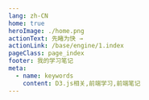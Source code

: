 ```yaml
---
lang: zh-CN
home: true
heroImage: ./home.png
actionText: 先睹为快 →
actionLink: /base/engine/1.index
pageClass: page_index
footer: 我的学习笔记
meta:
  - name: keywords
    content: D3.js相关,前端学习,前端笔记
---
```


<template>
  <div class="cont">
    <div id="large-header" class="large-header"></div>
    <div class="features">
      <div class="feature">
        <h2><a href="/web-d3/base/engine/1.index.html">基础知识</a></h2> 
        <p>掌握d3的基本用法，配合vue实现简单的案例</p>
      </div>
      <div class="feature">
        <h2><a href="/web-d3/base/project/1.index.html">高级知识</a></h2> 
        <p>掌握d3中常见的属性方法，封装相关场景的实现，构建复杂的场景案例</p>
      </div>
      <!-- <div class="feature">
        <h2><a href="/web-d3/base/vue2.x/1.index.html">组件封装</a></h2> 
        <p>掌握Vue2.x全家桶和Vue3.x全家桶中重点知识，对相关官方文档进行一些知识的补充，全面提升Vue的基础知识能力</p>
      </div>
      <div class="feature">
        <h2><a href="/web-d3/senior/component/1.index.html">综合案例</a></h2> 
        <p>了解组件设计思路，组件编写工作流搭建，从0编写复杂组件之异步级联组件 单元测试编写及组件的发布</p>
      </div>
      <div class="feature">
        <h2><a href="/web-d3/senior/typescript/1.index.html">相关资料</a></h2> 
        <p>了解在大型项目中使用TypeScript构建和开发前端项目的一些基础知识，以及需要注意的一些问题</p>
      </div> -->
    </div>
  </div>
</template>
